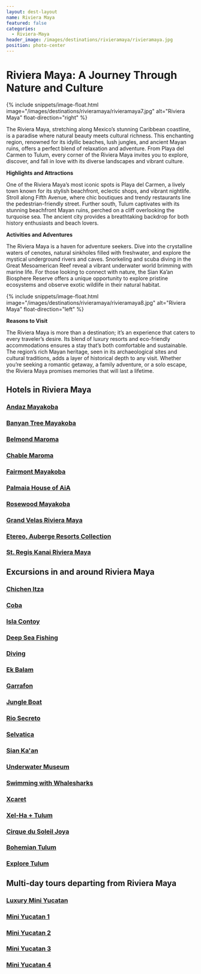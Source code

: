 ```yaml
---
layout: dest-layout
name: Riviera Maya
featured: false
categories:
  - Riviera-Maya
header_image: /images/destinations/rivieramaya/rivieramaya.jpg
position: photo-center
---
```

# **Riviera Maya: A Journey Through Nature and Culture**

{% include snippets/image-float.html image="/images/destinations/rivieramaya/rivieramaya7.jpg" alt="Riviera Maya" float-direction="right" %}

The Riviera Maya, stretching along Mexico’s stunning Caribbean coastline, is a paradise where natural beauty meets cultural richness. This enchanting region, renowned for its idyllic beaches, lush jungles, and ancient Mayan ruins, offers a perfect blend of relaxation and adventure. From Playa del Carmen to Tulum, every corner of the Riviera Maya invites you to explore, discover, and fall in love with its diverse landscapes and vibrant culture.

**Highlights and Attractions**

One of the Riviera Maya’s most iconic spots is Playa del Carmen, a lively town known for its stylish beachfront, eclectic shops, and vibrant nightlife. Stroll along Fifth Avenue, where chic boutiques and trendy restaurants line the pedestrian-friendly street. Further south, Tulum captivates with its stunning beachfront Mayan ruins, perched on a cliff overlooking the turquoise sea. The ancient city provides a breathtaking backdrop for both history enthusiasts and beach lovers.

**Activities and Adventures**

The Riviera Maya is a haven for adventure seekers. Dive into the crystalline waters of cenotes, natural sinkholes filled with freshwater, and explore the mystical underground rivers and caves. Snorkeling and scuba diving in the Great Mesoamerican Reef reveal a vibrant underwater world brimming with marine life. For those looking to connect with nature, the Sian Ka’an Biosphere Reserve offers a unique opportunity to explore pristine ecosystems and observe exotic wildlife in their natural habitat.

{% include snippets/image-float.html image="/images/destinations/rivieramaya/rivieramaya8.jpg" alt="Riviera Maya" float-direction="left" %}

**Reasons to Visit**

The Riviera Maya is more than a destination; it’s an experience that caters to every traveler’s desire. Its blend of luxury resorts and eco-friendly accommodations ensures a stay that’s both comfortable and sustainable. The region’s rich Mayan heritage, seen in its archaeological sites and cultural traditions, adds a layer of historical depth to any visit. Whether you’re seeking a romantic getaway, a family adventure, or a solo escape, the Riviera Maya promises memories that will last a lifetime.

## Hotels in Riviera Maya

<section class='grid'>
<div class="col-3_sm-4_xs-6 padded-1">
    <a href="/hotels/andaz">
        <div class="bg-image square" style="background-image:url('/images/hotels/andazmyk/andazmyk8.webp')">  </div>
        <h3 class='center'>Andaz Mayakoba</h3>        
    </a>  
</div>

<div class="col-3_sm-4_xs-6 padded-1">
    <a href="/hotels/banyantree">
        <div class="bg-image square" style="background-image:url('/images/hotels/banyanmyk/banyanmyk3.webp')">  </div>
        <h3 class='center'>Banyan Tree Mayakoba</h3>        
    </a>  
</div>

<div class="col-3_sm-4_xs-6 padded-1">
    <a href="/hotels/belmondmar">
        <div class="bg-image square" style="background-image:url('/images/hotels/belmond/belmond4.jpg')">  </div>
        <h3 class='center'>Belmond Maroma</h3>        
    </a>  
</div>

<div class="col-3_sm-4_xs-6 padded-1">
    <a href="/hotels/chablemaroma">
        <div class="bg-image square" style="background-image:url('/images/hotels/chablemaroma/chablemaroma5.jpeg')">  </div>
        <h3 class='center'>Chable Maroma</h3>        
    </a>  
</div>

<div class="col-3_sm-4_xs-6 padded-1">
    <a href="/hotels/fairmontmyk">
        <div class="bg-image square" style="background-image:url('/images/hotels/fairmontmyk/fairmontmyk4.webp')">  </div>
        <h3 class='center'>Fairmont Mayakoba</h3>        
    </a>  
</div>

<div class="col-3_sm-4_xs-6 padded-1">
    <a href="/hotels/palmaia">
        <div class="bg-image square" style="background-image:url('/images/hotels/palmaia/palmaia3.jpg')">  </div>
        <h3 class='center'>Palmaia House of AiA</h3>        
    </a>  
</div>

<div class="col-3_sm-4_xs-6 padded-1">
    <a href="/hotels/rosewoodmyk">
        <div class="bg-image square" style="background-image:url('/images/hotels/rosewoodmyk/rosewoodmyk3.webp')">  </div>
        <h3 class='center'>Rosewood Mayakoba</h3>        
    </a>  
</div>

<div class="col-3_sm-4_xs-6 padded-1">
    <a href="/hotels/grandvelasrm">
        <div class="bg-image square" style="background-image:url('/images/hotels/grandvelasrm/grandvelasrm.jpg')">  </div>
        <h3 class='center'>Grand Velas Riviera Maya</h3>        
    </a>  
</div>

<div class="col-3_sm-4_xs-6 padded-1">
    <a href="/hotels/etereo">
        <div class="bg-image square" style="background-image:url('/images/hotels/etereo/etereo.webp')">  </div>
        <h3 class='center'>Etereo, Auberge Resorts Collection</h3>        
    </a>  
</div>

<div class="col-3_sm-4_xs-6 padded-1">
    <a href="/hotels/kanai">
        <div class="bg-image square" style="background-image:url('/images/hotels/kanai/kanai.jpeg')">  </div>
        <h3 class='center'>St. Regis Kanai Riviera Maya</h3>        
    </a>  
</div>

</section>


## Excursions in and around Riviera Maya

<section class='grid'>
<div class="col-3_sm-4_xs-6 padded-1">
    <a href="/excursions/chichenexc">
        <div class="bg-image square" style="background-image:url('/images/destinations/yucatan/yucatan2.jpg')">  </div>
        <h3 class='center'>Chichen Itza</h3>        
    </a>  
</div>

<div class="col-3_sm-4_xs-6 padded-1">
    <a href="/excursions/cobaexc">
        <div class="bg-image square" style="background-image:url('/images/destinations/cancun/cancun7.jpg')">  </div>
        <h3 class='center'>Coba</h3>        
    </a>  
</div>

<div class="col-3_sm-4_xs-6 padded-1">
    <a href="/excursions/contoyexc">
        <div class="bg-image square" style="background-image:url('/images/destinations/cancun/cancun3.jpg')">  </div>
        <h3 class='center'>Isla Contoy</h3>        
    </a>  
</div>

<div class="col-3_sm-4_xs-6 padded-1">
    <a href="/excursions/deepseaexc">
        <div class="bg-image square" style="background-image:url('/images/destinations/cancun/cancun8.jpg')">  </div>
        <h3 class='center'>Deep Sea Fishing</h3>        
    </a>  
</div>

<div class="col-3_sm-4_xs-6 padded-1">
    <a href="/excursions/divingexc">
        <div class="bg-image square" style="background-image:url('/images/destinations/cancun/cancun6.jpg')">  </div>
        <h3 class='center'>Diving</h3>        
    </a>  
</div>

<div class="col-3_sm-4_xs-6 padded-1">
    <a href="/excursions/ekbalamexc">
        <div class="bg-image square" style="background-image:url('/images/destinations/yucatan/yucatan1.jpg')">  </div>
        <h3 class='center'>Ek Balam</h3>        
    </a>  
</div>

<div class="col-3_sm-4_xs-6 padded-1">
    <a href="/excursions/garrafonexc">
        <div class="bg-image square" style="background-image:url('/images/destinations/cancun/cancun1.jpg')">  </div>
        <h3 class='center'>Garrafon</h3>        
    </a>  
</div>

<div class="col-3_sm-4_xs-6 padded-1">
    <a href="/excursions/jungleboatexc">
        <div class="bg-image square" style="background-image:url('/images/destinations/cancun/cancun9.jpg')">  </div>
        <h3 class='center'>Jungle Boat</h3>        
    </a>  
</div>

<div class="col-3_sm-4_xs-6 padded-1">
    <a href="/excursions/riosecreto">
        <div class="bg-image square" style="background-image:url('/images/destinations/rivieramaya/riosecreto.jpg')">  </div>
        <h3 class='center'>Rio Secreto</h3>        
    </a>  
</div>

<div class="col-3_sm-4_xs-6 padded-1">
    <a href="/excursions/selvatica">
        <div class="bg-image square" style="background-image:url('/images/destinations/rivieramaya/selvatica.jpg')">  </div>
        <h3 class='center'>Selvatica</h3>        
    </a>  
</div>

<div class="col-3_sm-4_xs-6 padded-1">
    <a href="/excursions/siankaanexc">
        <div class="bg-image square" style="background-image:url('/images/hotels/chablecasa/chablecasa1.jpeg')">  </div>
        <h3 class='center'>Sian Ka'an</h3>        
    </a>  
</div>

<div class="col-3_sm-4_xs-6 padded-1">
    <a href="/excursions/underwaterexc">
        <div class="bg-image square" style="background-image:url('/images/destinations/cancun/cancun10.jpg')">  </div>
        <h3 class='center'>Underwater Museum</h3>        
    </a>  
</div>

<div class="col-3_sm-4_xs-6 padded-1">
    <a href="/excursions/whalesharkexc">
        <div class="bg-image square" style="background-image:url('/images/destinations/cancun/cancun11.jpg')">  </div>
        <h3 class='center'>Swimming with Whalesharks</h3>        
    </a>  
</div>

<div class="col-3_sm-4_xs-6 padded-1">
    <a href="/excursions/xcaretexc">
        <div class="bg-image square" style="background-image:url('/images/destinations/rivieramaya/xcaret.jpg')">  </div>
        <h3 class='center'>Xcaret</h3>        
    </a>  
</div>

<div class="col-3_sm-4_xs-6 padded-1">
    <a href="/excursions/xelhaexc">
        <div class="bg-image square" style="background-image:url('/images/destinations/rivieramaya/rivieramaya8.jpg')">  </div>
        <h3 class='center'>Xel-Ha + Tulum</h3>        
    </a>  
</div>

<div class="col-3_sm-4_xs-6 padded-1">
    <a href="/excursions/joya">
        <div class="bg-image square" style="background-image:url('/images/destinations/cancun/joya.webp')">  </div>
        <h3 class='center'>Cirque du Soleil Joya</h3>        
    </a>  
</div>

<div class="col-3_sm-4_xs-6 padded-1">
    <a href="/excursions/bohemian">
        <div class="bg-image square" style="background-image:url('/images/destinations/cancun/bohemian.jpg')">  </div>
        <h3 class='center'>Bohemian Tulum</h3>        
    </a>  
</div>

<div class="col-3_sm-4_xs-6 padded-1">
    <a href="/excursions/exploretulum">
        <div class="bg-image square" style="background-image:url('/images/destinations/cancun/coba.jpg')">  </div>
        <h3 class='center'>Explore Tulum</h3>        
    </a>  
</div>

</section>

## Multi-day tours departing from Riviera Maya

<section class='grid'>
<div class="col-3_sm-4_xs-6 padded-1">
    <a href="/tours/luxminiyuc">
        <div class="bg-image square" style="background-image:url('/images/destinations/merida/merida8.jpg')">  </div>
        <h3 class='center'>Luxury Mini Yucatan</h3>        
    </a>  
</div>

<div class="col-3_sm-4_xs-6 padded-1">
    <a href="/tours/miniyuc1">
        <div class="bg-image square" style="background-image:url('/images/destinations/yucatan/yucatan2.jpg')">  </div>
        <h3 class='center'>Mini Yucatan 1</h3>        
    </a>  
</div>

<div class="col-3_sm-4_xs-6 padded-1">
    <a href="/tours/miniyuc2">
        <div class="bg-image square" style="background-image:url('/images/destinations/yucatan/yucatan4.jpg')">  </div>
        <h3 class='center'>Mini Yucatan 2</h3>        
    </a>  
</div>

<div class="col-3_sm-4_xs-6 padded-1">
    <a href="/tours/miniyuc3">
        <div class="bg-image square" style="background-image:url('/images/destinations/yucatan/yucatan5.jpg')">  </div>
        <h3 class='center'>Mini Yucatan 3</h3>        
    </a>  
</div>

<div class="col-3_sm-4_xs-6 padded-1">
    <a href="/tours/miniyuc4">
        <div class="bg-image square" style="background-image:url('/images/destinations/merida/merida4.jpg')">  </div>
        <h3 class='center'>Mini Yucatan 4</h3>        
    </a>  
</div>

</section>